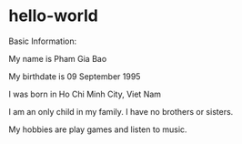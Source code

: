 # hello-world

Basic Information:

My name is Pham Gia Bao

My birthdate is 09 September 1995

I was born in Ho Chi Minh City, Viet Nam 

I am an only child in my family. I have no brothers or sisters.

My hobbies are play games and listen to music.
